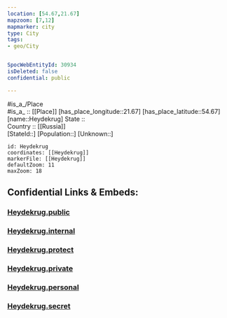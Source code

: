 ```yaml
---
location: [54.67,21.67] 
mapzoom: [7,12] 
mapmarker: city 
type: City
tags:
- geo/City


SpocWebEntityId: 30934
isDeleted: false
confidential: public

---
```

#is_a_/Place  
#is_a_ :: [[Place]] 
[has_place_longitude::21.67] 
[has_place_latitude::54.67] 
[name::Heydekrug] 
State ::  
Country :: [[Russia]]  
[StateId::] 
[Population::] 
[Unknown::] 


```leaflet
id: Heydekrug
coordinates: [[Heydekrug]] 
markerFile: [[Heydekrug]] 
defaultZoom: 11 
maxZoom: 18
```


## Confidential Links & Embeds: 

### [Heydekrug.public](/_public/\Earth\Continent\Europe\Europe~East\Russia\Russia~NorthWest\Kaliningrad~Oblast\CityHeydekrug.public.md) 

### [Heydekrug.internal](/_internal/\Earth\Continent\Europe\Europe~East\Russia\Russia~NorthWest\Kaliningrad~Oblast\CityHeydekrug.internal.md) 

### [Heydekrug.protect](/_protect/\Earth\Continent\Europe\Europe~East\Russia\Russia~NorthWest\Kaliningrad~Oblast\CityHeydekrug.protect.md) 

### [Heydekrug.private](/_private/\Earth\Continent\Europe\Europe~East\Russia\Russia~NorthWest\Kaliningrad~Oblast\CityHeydekrug.private.md) 

### [Heydekrug.personal](/_personal/\Earth\Continent\Europe\Europe~East\Russia\Russia~NorthWest\Kaliningrad~Oblast\CityHeydekrug.personal.md) 

### [Heydekrug.secret](/_secret/\Earth\Continent\Europe\Europe~East\Russia\Russia~NorthWest\Kaliningrad~Oblast\CityHeydekrug.secret.md)

